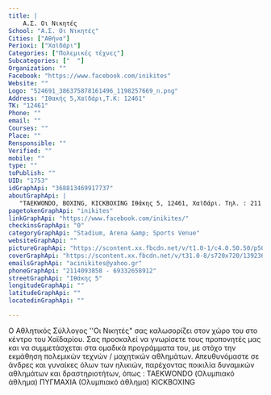 ```yaml
---
title: |
    Α.Σ. Οι Νικητές
School: "Α.Σ. Οι Νικητές"
Cities: ["Αθήνα"]
Perioxi: ["Χαϊδάρι"]
Categories: ["Πολεμικές τέχνες"]
Subcategories: ["  "]
Organization: ""
Facebook: "https://www.facebook.com/inikites"
Website: ""
Logo: "524691_386375878161496_1198257669_n.png"
Address: "Ιθακής 5,Χαϊδάρι,Τ.Κ: 12461"
TK: "12461"
Phone: ""
email: ""
Courses: ""
Place: ""
Rensponsible: ""
Verified: ""
mobile: ""
type: ""
toPublish: ""
UID: "1753"
idGraphApi: "368813469917737"
aboutGraphApi: | 
   "TAEKWONDO, BOXING, KICKBOXING Ιθάκης 5, 12461, Χαϊδάρι. Τηλ. : 211 4093858 6932658912"
pagetokenGraphApi: "inikites"
linkGraphApi: "https://www.facebook.com/inikites/"
checkinsGraphApi: "0"
categoryGraphApi: "Stadium, Arena &amp; Sports Venue"
websiteGraphApi: ""
pictureGraphApi: "https://scontent.xx.fbcdn.net/v/t1.0-1/c4.0.50.50/p50x50/524691_386375878161496_1198257669_n.png?oh=5ebc8ef7906575b1bafe28baad68e55c&amp;oe=5B48B657"
coverGraphApi: "https://scontent.xx.fbcdn.net/v/t31.0-8/s720x720/13923657_889048887894190_508831413263304202_o.jpg?oh=6057fb8c0281c93e735095b209a42ff2&amp;oe=5B0334F9"
emailsGraphApi: "acinikites@yahoo.gr"
phoneGraphApi: "2114093858 - 69332658912"
streetGraphApi: "Ιθάκης 5"
longitudeGraphApi: ""
latitudeGraphApi: ""
locatedinGraphApi: ""

---
```


O Αθλητικός Σύλλογος &#39;&#39;Οι Νικητές&quot; σας καλωσορίζει στον χώρο του στο κέντρο του Χαϊδαρίου. Σας προσκαλεί να γνωρίσετε τους προπονητές μας και να συμμετάσχεται στα ομαδικά προγράμματα του, με στόχο την εκμάθηση πολεμικών τεχνών / μαχητικών αθλημάτων. Απευθυνόμαστε σε άνδρες και γυναίκες όλων των ηλικιών, παρέχοντας ποικιλία δυναμικών αθλημάτων και δραστηριοτήτων, όπως : TAEKWONDO (Ολυμπιακό άθλημα) ΠΥΓΜΑΧΙΑ (Ολυμπιακό άθλημα) KICKBOXING

